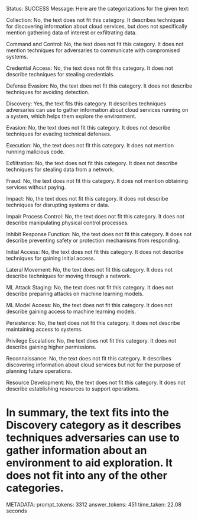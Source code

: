 Status: SUCCESS
Message:  Here are the categorizations for the given text:

Collection: No, the text does not fit this category. It describes techniques for discovering information about cloud services, but does not specifically mention gathering data of interest or exfiltrating data.

Command and Control: No, the text does not fit this category. It does not mention techniques for adversaries to communicate with compromised systems.

Credential Access: No, the text does not fit this category. It does not describe techniques for stealing credentials.

Defense Evasion: No, the text does not fit this category. It does not describe techniques for avoiding detection.

Discovery: Yes, the text fits this category. It describes techniques adversaries can use to gather information about cloud services running on a system, which helps them explore the environment.

Evasion: No, the text does not fit this category. It does not describe techniques for evading technical defenses. 

Execution: No, the text does not fit this category. It does not mention running malicious code.

Exfiltration: No, the text does not fit this category. It does not describe techniques for stealing data from a network.

Fraud: No, the text does not fit this category. It does not mention obtaining services without paying.

Impact: No, the text does not fit this category. It does not describe techniques for disrupting systems or data.

Impair Process Control: No, the text does not fit this category. It does not describe manipulating physical control processes.

Inhibit Response Function: No, the text does not fit this category. It does not describe preventing safety or protection mechanisms from responding.

Initial Access: No, the text does not fit this category. It does not describe techniques for gaining initial access.

Lateral Movement: No, the text does not fit this category. It does not describe techniques for moving through a network.

ML Attack Staging: No, the text does not fit this category. It does not describe preparing attacks on machine learning models. 

ML Model Access: No, the text does not fit this category. It does not describe gaining access to machine learning models.

Persistence: No, the text does not fit this category. It does not describe maintaining access to systems.

Privilege Escalation: No, the text does not fit this category. It does not describe gaining higher permissions.

Reconnaissance: No, the text does not fit this category. It describes discovering information about cloud services but not for the purpose of planning future operations.

Resource Development: No, the text does not fit this category. It does not describe establishing resources to support operations.

In summary, the text fits into the Discovery category as it describes techniques adversaries can use to gather information about an environment to aid exploration. It does not fit into any of the other categories.
================================================================================
METADATA:
prompt_tokens: 3312
answer_tokens: 451
time_taken: 22.08 seconds
